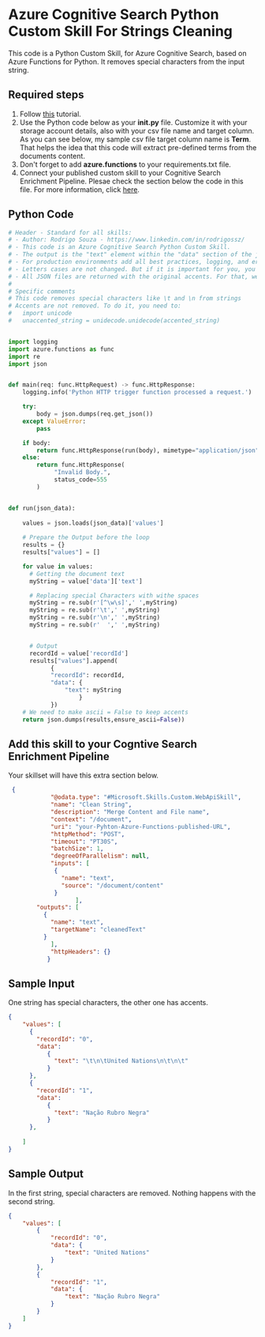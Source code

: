 # Azure Cognitive Search Python Custom Skill For Strings Cleaning

This code is a Python Custom Skill, for Azure Cognitive Search, based on Azure Functions for Python. It removes special characters from the input string.

## Required steps

1. Follow [this](https://docs.microsoft.com/en-us/azure/azure-functions/functions-create-first-function-python) tutorial.
1. Use the Python code below as your **__init__.py** file. Customize it with your storage account details, also with your csv file name and target column. As you can see below, my sample csv file target column name is **Term**. That helps the idea that this code will extract pre-defined terms from the documents content.
1. Don't forget to add **azure.functions** to your requirements.txt file.
1. Connect your published custom skill to your Cognitive Search Enrichment Pipeline. Plesae check the section below the code in this file. For more information, click [here](https://docs.microsoft.com/en-us/azure/search/cognitive-search-create-custom-skill-example#connect-to-your-pipeline).

## Python Code

```python
# Header - Standard for all skills:
# - Author: Rodrigo Souza - https://www.linkedin.com/in/rodrigossz/
# - This code is an Azure Cognitive Search Python Custom Skill.
# - The output is the "text" element within the "data" section of the json file.
# - For production environments add all best practices, logging, and error management that you need.
# - Letters cases are not changed. But if it is important for you, you can change the code as necessary.
# - All JSON files are returned with the original accents. For that, we use ensure_ascii=False.
#
# Specific comments
# This code removes special characters like \t and \n from strings
# Accents are not removed. To do it, you need to:
#   import unicode
#   unaccented_string = unidecode.unidecode(accented_string)


import logging
import azure.functions as func
import re
import json


def main(req: func.HttpRequest) -> func.HttpResponse:
    logging.info('Python HTTP trigger function processed a request.')

    try:
        body = json.dumps(req.get_json())
    except ValueError:
        pass

    if body:
        return func.HttpResponse(run(body), mimetype="application/json")
    else:
        return func.HttpResponse(
             "Invalid Body.",
             status_code=555
        )


def run(json_data):
    
    values = json.loads(json_data)['values']
    
    # Prepare the Output before the loop
    results = {}
    results["values"] = []

    for value in values:
      # Getting the document text 
      myString = value['data']['text']

      # Replacing special Characters with withe spaces
      myString = re.sub(r'[^\w\s]',' ',myString)
      myString = re.sub(r'\t',' ',myString)
      myString = re.sub(r'\n',' ',myString)
      myString = re.sub(r'  ',' ',myString)


      # Output
      recordId = value['recordId']
      results["values"].append(
            {
            "recordId": recordId,
            "data": {
                "text": myString
                    }
            })
    # We need to make ascii = False to keep accents               
    return json.dumps(results,ensure_ascii=False))
```
## Add this skill to your Cogntive Search Enrichment Pipeline

Your skillset will have this extra section below.

```json
 {
            "@odata.type": "#Microsoft.Skills.Custom.WebApiSkill",
            "name": "Clean String",
            "description": "Merge Content and File name",
            "context": "/document",
            "uri": "your-Pyhton-Azure-Functions-published-URL",
            "httpMethod": "POST",
            "timeout": "PT30S",
            "batchSize": 1,
            "degreeOfParallelism": null,
            "inputs": [
             {
               "name": "text",
               "source": "/document/content"
             }
                   ],
        "outputs": [
          {
            "name": "text",
            "targetName": "cleanedText"
          }
            ],
            "httpHeaders": {}
           }
```

## Sample Input

One string has special characters, the other one has accents.

```json
{
    "values": [
      {
        "recordId": "0",
        "data":
           {
             "text": "\t\n\tUnited Nations\n\t\n\t"
           }
      },
      {
        "recordId": "1",
        "data":
           {
             "text": "Nação Rubro Negra"
           }
      },      
      
    ]
}
```

## Sample Output

In the first string, special characters are removed. Nothing happens with the second string.

```json
{
    "values": [
        {
            "recordId": "0",
            "data": {
                "text": "United Nations"
            }
        },
        {
            "recordId": "1",
            "data": {
                "text": "Nação Rubro Negra"
            }
        }
    ]
}
```

